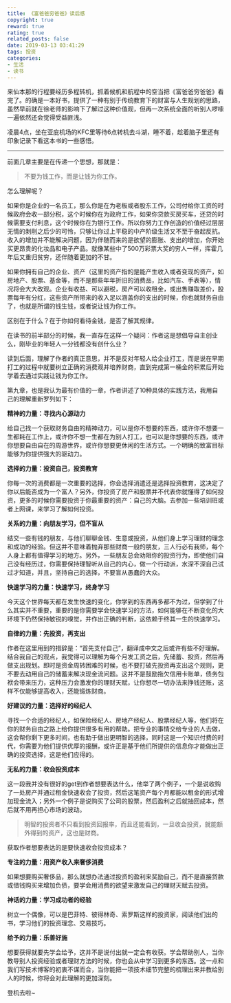 ```yaml
---
title: 《富爸爸穷爸爸》读后感
copyright: true
reward: true
rating: true
related_posts: false
date: 2019-03-13 03:41:29
tags: 投资
categories:
- 生活
- 读书
---
```


来仙本那的行程要经历多程转机，抓着候机和航程中的空当把《富爸爸穷爸爸》看完了。的确是一本好书，提供了一种有别于传统教育下的财富与人生规划的思路，虽然早前就在徐老师的影响下了解过这种价值观，但再一次系统全面的听别人啰嗦一遍依然还会觉得受益匪浅。

凌晨4点，坐在亚庇机场的KFC里等待6点转机去斗湖，睡不着，趁着脑子里还有印象记录下看这本书的一些感悟。

<!-- more -->

---

前面几章主要是在传递一个思想，那就是：

> 不要为钱工作，而是让钱为你工作。

怎么理解呢？

如果你是企业的一名员工，那么你是在为老板或者股东工作，公司付给你工资的时候政府会收一部分税，这个时候你在为政府工作，如果你贷款买房买车，还贷的时候需要支付利息，这个时候你在为银行工作。所以你努力工作创造的价值经过层层无情的剥削之后少的可怜，只够让你过上平稳的中产阶级生活又不至于奋起反抗。收入的增加并不能解决问题，因为伴随而来的是欲望的膨胀、支出的增加，你开始买更昂贵的化妆品和电子产品。就像某些中了500万彩票大奖的穷人一样，挥霍几年后又重归贫穷，还伴随着更加的不甘。

如果你拥有自己的企业、资产（这里的资产指的是能产生收入或者变现的资产，如房地产、股票、基金等，而不是那些年年折旧的消费品，比如汽车、手表等），情况将会大大改观。企业有收益、可以避税，房产可以收租金，或出售赚取差价，股票每年有分红，这些资产所带来的收入足以涵盖你的支出的时候，你也就财务自由了，也就是所谓的钱生钱，或者说让钱为你工作。

区别在于什么？在于你如何看待金钱，是否了解其规律。

在读书的前半部分的时候，我一直存在这样一个疑问：作者这是想倡导自主创业么，刚毕业的年轻人一分钱都没有创什么业？

读到后面，理解了作者的真正意思，并不是反对年轻人给企业打工，而是说在早期打工的过程中就要树立正确的消费观并培养财商，直到完成第一桶金的积累后开始学着去通过实践让钱为你工作。

第九章，也是我认为最有价值的一章，作者讲述了10种具体的实践方法，我用自己的理解重新罗列如下：

**精神的力量：寻找内心源动力**

给自己找一个获取财务自由的精神动力，可以是你不想要的东西，或许你不想要一生都耗在工作上，或许你不想一生都在为别人打工，也可以是你想要的东西，或许你想要自由自在的周游世界，或许你想要更休闲的生活方式。一个明确的致富目标能够为你提供强大的驱动力。

**选择的力量：投资自己，投资教育**

你每一次的消费都是一次重要的选择，你会选择消遣还是选择投资教育，这决定了你以后能否成为一个富人？另外，你投资了房产和股票并不代表你就懂得了如何投资，更多的时候你需要投资于你最重要的资产：自己的大脑。去参加一些培训班或者上网课，来学习了解如何投资。

**关系的力量：向朋友学习，但不盲从**

结交一些有钱的朋友，与他们聊聊金钱、生意或投资，从他们身上学习理财的理念和成功的经验。但这并不意味着抛弃那些财商一般的朋友，三人行必有我师，每个人身上都有值得学习的地方。另外，一些朋友总会劝阻你的投资行为，即使他们自己没有经历过，你需要保持理智听从自己的内心，做一个行动派，水深不深自己试过才知道，并且，坚持自己的选择，不要盲从愚蠢的大众。

**快速学习的力量：快速学习，终身学习**

今天这个世界每天都在发生快速的变化，你学到的东西再多都不为过，但学到了什么其实并不重要，重要的是你需要学会快速学习的方法，如何能够在不断变化的大环境下仍然保持敏锐的嗅觉，并作出正确的判断，这依赖于终其一生的快速学习。

**自律的力量：先投资，再支出**

作者在这里用到的措辞是：“首先支付自己”，翻译成中文之后或许有些不好理解。结合我自己的观点，我觉得可以理解为每个月发工资之后，先储蓄、投资，然后再做支出规划。即时是资金周转困难的时候，也不要打破先投资再支出这个规则，更不要去动用自己的储蓄来解决现金流问题。这并不是鼓励拖欠信用卡账单，债务包袱会带来压力，这种压力会激发你的理财天赋，让你想尽一切办法来挣钱还账，这样不仅能够提高收入，还能锻炼财商。

**好建议的力量：选择好的经纪人**

寻找一个合适的经纪人，如保险经纪人、房地产经纪人、股票经纪人等，他们将在你的财务自由之路上给你提供很多有用的帮助。把专业的事情交给专业的人去做，这会帮你剩下更多时间，也有助于做出更明智的选择，同时这是一个知识付费的时代，你需要为他们提供优厚的报酬，或许正是基于他们所提供的信息你才能做出正确的投资选择，这是他们应得的。

**无私的力量：收会投资成本**

这一段我并没有很好的get到作者想要表达什么，他举了两个例子，一个是说收购了一处房产并通过租金快速收会了投资，然后这笔资产每个月都能以租金的形式增加现金流入；另外一个例子是说购买了公司的股票，然后盈利之后就抽回成本，然后就不用再担心市场的波动。

> 明智的投资者不只看到投资回报率，而且还能看到，一旦收会投资，就能额外得到的资产，这也是财商。

获取作者想要表达的是要快速收会投资成本？

**专注的力量：用资产收入来奢侈消费**

如果想要购买奢侈品，那么就想办法通过投资的盈利来奖励自己，而不是直接贷款或借钱购买来增加负债，要学会用消费的欲望来激发自己的理财天赋去投资。

**神话的力量：学习成功者的经验**

树立一个偶像，可以是巴菲特、彼得林奇、索罗斯这样的投资家，阅读他们出的书，学习他们的投资理念、交易技巧。

**给予的力量：乐善好施**

想要获得就要先学会给予，这并不是说付出就一定会有收获。学会帮助别人，当你教导别人投资经验或者理财方法的时候，你也会从中学习到更多的东西。这一点和我们写技术博客的初衷不谋而合，当你能把一项技术细节完整的梳理出来并教给别人的时候，你将会对此理解的更加深刻。

登机去啦~

